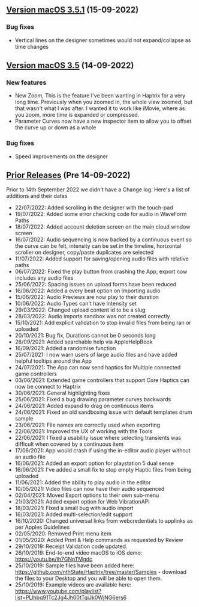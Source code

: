 ## [Version macOS 3.5.1]() (15-09-2022)

### Bug fixes

- Vertical lines on the designer sometimes would not expand/collapse as time changes


## [Version macOS 3.5]() (14-09-2022)

### New features

- New Zoom, This is the feature I've been wanting in Haptrix for a very long time.
  Previously when you zoomed in, the whole view zoomed, but that wasn't what I was after.
  I wanted it to work like iMovie, where as you zoom, more time is expanded or compressed.
- Parameter Curves now have a new inspector item to allow you to offset the curve up or down as a whole

### Bug fixes

- Speed improvements on the designer



## [Prior Releases]() (Pre 14-09-2022)

Prior to 14th September 2022 we didn't have a Change log.
Here's a list of additions and their dates

- 22/07/2022: Added scrolling in the designer with the touch-pad
- 19/07/2022: Added some error checking code for audio in WaveForm Paths
- 18/07/2022: Added account deletion screen on the main cloud window screen
- 16/07/2022: Audio sequencing is now backed by a continuous event so the curve can be felt, intensity can be set in the timeline, horizontal scroller on designer, copy/paste duplicates are selected
- 11/07/2022: Added support for saving/opening audio files with relative paths
- 06/07/2022: Fixed the play button from crashing the App, export now includes any audio files
- 25/06/2022: Spacing issues on upload forms have been reduced
- 16/06/2022: Added a every beat option on importing audio
- 15/06/2022: Audio Previews are now play to their duration
- 10/06/2022: Audio Types can't have Intensity set
- 29/03/2022: Changed upload content id to be a slug
- 28/03/2022: Audio imports sandbox was not created correctly
- 15/10/2021: Add explicit validation to stop invalid files from being ran or uploaded
- 20/10/2021: Bug fix, Durations cannot be 0 seconds long
- 26/09/2021: Added searchable help via AppleHelpBook
- 16/09/2021: Added a randomise function
- 25/07/2021: I now warn users of large audio files and have added helpful tooltips around the App
- 24/07/2021: The App can now send haptics for Multiple connected game controllers
- 03/06/2021: Extended game controllers that support Core Haptics can now be connect to Haptrix
- 30/06/2021: General highlighting fixes
- 25/06/2021: Fixed a bug drawing parameter curves backwards
- 24/06/2021: Added expand to drag on continuous items
- 24/06/2021: Fixed an old sandboxing issue with default templates drum sample
- 23/06/2021: File names are correctly used when exporting
- 22/06/2021: Improved the UX of working with the Tools
- 22/06/2021: I fixed a usability issue where selecting transients was difficult when covered by a continuous item
- 17/06/2021: App would crash if using the in-editor audio player without an audio file
- 16/06/2021: Added an export option for playstation 5 dual sense
- 16/06/2021: I've added a small fix to stop empty Haptic files from being uploaded
- 11/06/2021: Added the ability to play audio in the editor
- 10/05/2021: Video files can now have their audio sequenced
- 02/04/2021: Moved Export options to their own sub-menu
- 21/03/2021: Added export option for Web VibrationAPI
- 18/03/2021: Fixed a small bug with audio import
- 16/03/2021: Added multi-selection/edit support
- 16/10/2020: Changed universal links from webcredentials to applinks as per Apples Guidelines
- 02/05/2020: Removed Print menu item
- 01/05/2020: Added Print & Help commands as requested by Review
- 29/10/2019: Receipt Validation code updated.
- 26/10/2019: End-to-end video macOS to iOS demo: https://youtu.be/Ih7GNpTMgdc
- 25/10/2019: Sample files have been added here: https://github.com/nthState/Haptrix/tree/master/Samples - download the files to your Desktop and you will be able to open them.
- 25/10/2019: Example videos are available here: https://www.youtube.com/playlist?list=PLlhbq91Tc2Jg4Jh00tTqiJk0WjNG6ers6